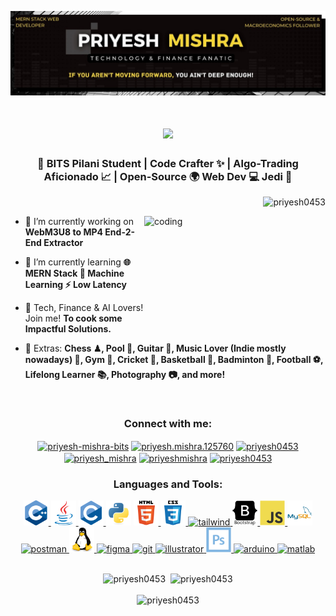 ![logo](https://github.com/priyesh0453/priyesh0453/blob/main/Banner%20%5B%40priyesh0453%5D.jpeg)
<h1 align="center">
    <img src="https://readme-typing-svg.herokuapp.com/?font=Righteous&size=35&center=true&vCenter=true&width=500&height=70&duration=4000&lines=Hey+There!+👋;+This+is+Priyesh+Mishra!;" />
</h1>
<h3 align="center">🚀 BITS Pilani Student | Code Crafter ✨ | Algo-Trading Aficionado 📈 | Open-Source 🌍 Web Dev 💻 Jedi 🌟</h3>
<p align="right"> <img src="https://komarev.com/ghpvc/?username=priyesh0453&label=Profile%20Views&color=0e75b6&style=flat" alt="priyesh0453" /> </p>
<img align="right" alt="coding" height = "195" width="290" src="https://github.com/priyesh0453/priyesh0453/blob/main/coding.gif">


- 🔭 I’m currently working on **WebM3U8 to MP4 End-2-End Extractor**

- 🌱 I’m currently learning **🌐 MERN Stack 🤖 Machine Learning ⚡ Low Latency**

- 👯 Tech, Finance & AI Lovers! Join me! **To cook some Impactful Solutions.**

- 🌟 Extras: **Chess ♟, Pool 🎱, Guitar 🎸, Music Lover (Indie mostly nowadays) 🎵, Gym 💪, Cricket 🏏, Basketball 🏀, Badminton 🏸, Football ⚽, Lifelong Learner 📚, Photography 📷, and more!**
<br/>
<h3 align="center">Connect with me:</h3>
<p align="center">
<a href="https://linkedin.com/in/priyesh-mishra-bits" target="blank"><img align="center" src="https://raw.githubusercontent.com/rahuldkjain/github-profile-readme-generator/master/src/images/icons/Social/linked-in-alt.svg" alt="priyesh-mishra-bits" height="30" width="40" /></a>
<a href="https://fb.com/priyesh.mishra.125760" target="blank"><img align="center" src="https://raw.githubusercontent.com/rahuldkjain/github-profile-readme-generator/master/src/images/icons/Social/facebook.svg" alt="priyesh.mishra.125760" height="30" width="40" /></a>
<a href="https://instagram.com/priyesh0453" target="blank"><img align="center" src="https://raw.githubusercontent.com/rahuldkjain/github-profile-readme-generator/master/src/images/icons/Social/instagram.svg" alt="priyesh0453" height="30" width="40" /></a>
<a href="https://codeforces.com/profile/priyesh_mishra" target="blank"><img align="center" src="https://raw.githubusercontent.com/rahuldkjain/github-profile-readme-generator/master/src/images/icons/Social/codeforces.svg" alt="priyesh_mishra" height="30" width="40" /></a>
<a href="https://www.leetcode.com/priyeshmishra" target="blank"><img align="center" src="https://raw.githubusercontent.com/rahuldkjain/github-profile-readme-generator/master/src/images/icons/Social/leet-code.svg" alt="priyeshmishra" height="30" width="40" /></a>
<a href="https://auth.geeksforgeeks.org/user/priyesh0453" target="blank"><img align="center" src="https://raw.githubusercontent.com/rahuldkjain/github-profile-readme-generator/master/src/images/icons/Social/geeks-for-geeks.svg" alt="priyesh0453" height="30" width="40" /></a>
</p>
<h3 align="center">Languages and Tools:</h3>
<p align="center"> 
  <a href="https://www.w3schools.com/cpp/" target="_blank" rel="noreferrer"> <img src="https://raw.githubusercontent.com/devicons/devicon/master/icons/cplusplus/cplusplus-original.svg" alt="cplusplus" width="40" height="40"/> </a> 
  <a href="https://www.java.com" target="_blank" rel="noreferrer"> <img src="https://raw.githubusercontent.com/devicons/devicon/master/icons/java/java-original.svg" alt="java" width="40" height="40"/> </a> 
  <a href="https://www.cprogramming.com/" target="_blank" rel="noreferrer"> <img src="https://raw.githubusercontent.com/devicons/devicon/master/icons/c/c-original.svg" alt="c" width="40" height="40"/> </a> 
  <a href="https://www.python.org" target="_blank" rel="noreferrer"> <img src="https://raw.githubusercontent.com/devicons/devicon/master/icons/python/python-original.svg" alt="python" width="40" height="40"/></a> 
  <a href="https://www.w3.org/html/" target="_blank" rel="noreferrer"> <img src="https://raw.githubusercontent.com/devicons/devicon/master/icons/html5/html5-original-wordmark.svg" alt="html5" width="40" height="40"/> </a> 
  <a href="https://www.w3schools.com/css/" target="_blank" rel="noreferrer"> <img src="https://raw.githubusercontent.com/devicons/devicon/master/icons/css3/css3-original-wordmark.svg" alt="css3" width="40" height="40"/> </a> 
  <a href="https://tailwindcss.com/" target="_blank" rel="noreferrer"> <img src="https://www.vectorlogo.zone/logos/tailwindcss/tailwindcss-icon.svg" alt="tailwind" width="40" height="40"/> </a>
  <a href="https://getbootstrap.com" target="_blank" rel="noreferrer"> <img src="https://raw.githubusercontent.com/devicons/devicon/master/icons/bootstrap/bootstrap-plain-wordmark.svg" alt="bootstrap" width="40" height="40"/> </a> 
  <a href="https://developer.mozilla.org/en-US/docs/Web/JavaScript" target="_blank" rel="noreferrer"> <img src="https://raw.githubusercontent.com/devicons/devicon/master/icons/javascript/javascript-original.svg" alt="javascript" width="40" height="40"/> </a> 
  <a href="https://www.mysql.com/" target="_blank" rel="noreferrer"> <img src="https://raw.githubusercontent.com/devicons/devicon/master/icons/mysql/mysql-original-wordmark.svg" alt="mysql" width="40" height="40"/> </a> 
  <a href="https://postman.com" target="_blank" rel="noreferrer"> <img src="https://www.vectorlogo.zone/logos/getpostman/getpostman-icon.svg" alt="postman" width="40" height="40"/> </a>
  <a href="https://www.linux.org/" target="_blank" rel="noreferrer"> <img src="https://raw.githubusercontent.com/devicons/devicon/master/icons/linux/linux-original.svg" alt="linux" width="40" height="40"/> </a>
  <a href="https://www.figma.com/" target="_blank" rel="noreferrer"> <img src="https://www.vectorlogo.zone/logos/figma/figma-icon.svg" alt="figma" width="40" height="40"/> </a> <a href="https://git-scm.com/" target="_blank" rel="noreferrer"> <img src="https://www.vectorlogo.zone/logos/git-scm/git-scm-icon.svg" alt="git" width="40" height="40"/> </a> 
  <a href="https://www.adobe.com/in/products/illustrator.html" target="_blank" rel="noreferrer"> <img src="https://www.vectorlogo.zone/logos/adobe_illustrator/adobe_illustrator-icon.svg" alt="illustrator" width="40" height="40"/> </a> 
  <a href="https://www.photoshop.com/en" target="_blank" rel="noreferrer"> <img src="https://raw.githubusercontent.com/devicons/devicon/master/icons/photoshop/photoshop-line.svg" alt="photoshop" width="40" height="40"/> </a>
  <a href="https://www.arduino.cc/" target="_blank" rel="noreferrer"> <img src="https://cdn.worldvectorlogo.com/logos/arduino-1.svg" alt="arduino" width="40" height="40"/> </a> 
  <a href="https://www.mathworks.com/" target="_blank" rel="noreferrer"> <img src="https://upload.wikimedia.org/wikipedia/commons/2/21/Matlab_Logo.png" alt="matlab" width="40" height="40"/> </a> 
  </p>

<br/>

<div align="center">
  <img src="https://github-readme-stats.vercel.app/api/top-langs?username=priyesh0453&show_icons=true&locale=en&layout=compact" alt="priyesh0453" style="width: 400px; height: 224px;" />&nbsp;
  <img src="https://github-readme-stats.vercel.app/api?username=priyesh0453&show_icons=true&locale=en" alt="priyesh0453" style="width: 400px; height: 224px;" />
</div>



<br/>
<div align="center">
  <img src="https://github-readme-streak-stats.herokuapp.com/?user=priyesh0453&" alt="priyesh0453" />
</div>
